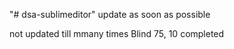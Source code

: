 "# dsa-sublimeditor" 
update as soon as possible 

not updated till mmany times
Blind 75, 10 completed
